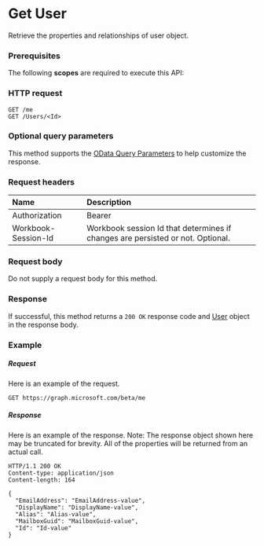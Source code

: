 # Get User

Retrieve the properties and relationships of user object.
### Prerequisites
The following **scopes** are required to execute this API: 
### HTTP request
<!-- { "blockType": "ignored" } -->
```http
GET /me
GET /Users/<Id>
```
### Optional query parameters
This method supports the [OData Query Parameters](http://graph.microsoft.io/docs/overview/query_parameters) to help customize the response.

### Request headers
| Name      |Description|
|:----------|:----------|
| Authorization  | Bearer <code>|
| Workbook-Session-Id  | Workbook session Id that determines if changes are persisted or not. Optional.|

### Request body
Do not supply a request body for this method.
### Response
If successful, this method returns a `200 OK` response code and [User](../resources/user.md) object in the response body.
### Example
##### Request
Here is an example of the request.
<!-- {
  "blockType": "request",
  "name": "get_user"
}-->
```http
GET https://graph.microsoft.com/beta/me
```
##### Response
Here is an example of the response. Note: The response object shown here may be truncated for brevity. All of the properties will be returned from an actual call.
<!-- {
  "blockType": "response",
  "truncated": true,
  "@odata.type": "microsoft.graph.User"
} -->
```http
HTTP/1.1 200 OK
Content-type: application/json
Content-length: 164

{
  "EmailAddress": "EmailAddress-value",
  "DisplayName": "DisplayName-value",
  "Alias": "Alias-value",
  "MailboxGuid": "MailboxGuid-value",
  "Id": "Id-value"
}
```

<!-- uuid: 8fcb5dbc-d5aa-4681-8e31-b001d5168d79
2015-10-25 14:57:30 UTC -->
<!-- {
  "type": "#page.annotation",
  "description": "Get User",
  "keywords": "",
  "section": "documentation",
  "tocPath": ""
}-->